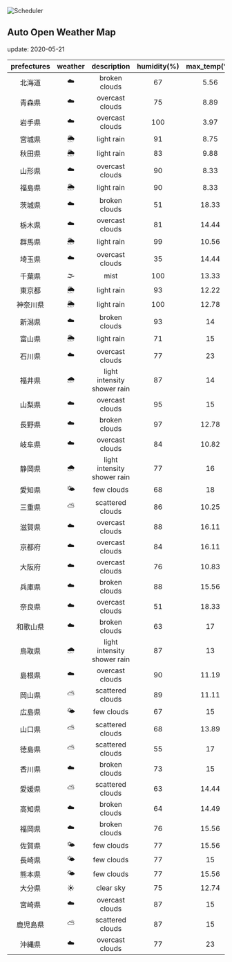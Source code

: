 ![Scheduler](https://github.com/miya/auto_open_weather_map/workflows/Scheduler/badge.svg)
## Auto Open Weather Map
update: 2020-05-21

|prefectures|weather|description|humidity(%)|max_temp(℃)|min_temp(℃)|
|:-----------:|:------------:|:------------:|:-----------:|:------------:|:-----------:|
|北海道|☁️|broken clouds|67|5.56|5.56|
|青森県|☁️|overcast clouds|75|8.89|8.89|
|岩手県|☁️|overcast clouds|100|3.97|3.97|
|宮城県|🌦|light rain|91|8.75|8.75|
|秋田県|🌦|light rain|83|9.88|9.88|
|山形県|☁️|overcast clouds|90|8.33|7.22|
|福島県|🌦|light rain|90|8.33|7.22|
|茨城県|☁️|broken clouds|51|18.33|11.67|
|栃木県|☁️|overcast clouds|81|14.44|11|
|群馬県|🌦|light rain|99|10.56|10|
|埼玉県|☁️|overcast clouds|35|14.44|11.67|
|千葉県|🌫|mist|100|13.33|11|
|東京都|🌦|light rain|93|12.22|11.67|
|神奈川県|🌦|light rain|100|12.78|11|
|新潟県|☁️|broken clouds|93|14|12.78|
|富山県|🌦|light rain|71|15|15|
|石川県|☁️|overcast clouds|77|23|18.89|
|福井県|🌧|light intensity shower rain|87|14|14|
|山梨県|☁️|overcast clouds|95|15|15|
|長野県|☁️|broken clouds|97|12.78|12.78|
|岐阜県|☁️|overcast clouds|84|10.82|10.82|
|静岡県|🌧|light intensity shower rain|77|16|16|
|愛知県|🌤|few clouds|68|18|17.22|
|三重県|⛅️|scattered clouds|86|10.25|10.25|
|滋賀県|☁️|overcast clouds|88|16.11|15|
|京都府|☁️|overcast clouds|84|16.11|11.67|
|大阪府|☁️|overcast clouds|76|10.83|10.83|
|兵庫県|☁️|broken clouds|88|15.56|9.44|
|奈良県|☁️|overcast clouds|51|18.33|11.67|
|和歌山県|☁️|broken clouds|63|17|15.56|
|鳥取県|🌧|light intensity shower rain|87|13|13|
|島根県|☁️|overcast clouds|90|11.19|11.19|
|岡山県|⛅️|scattered clouds|89|11.11|11.11|
|広島県|🌤|few clouds|67|15|13.33|
|山口県|⛅️|scattered clouds|68|13.89|13.89|
|徳島県|⛅️|scattered clouds|55|17|17|
|香川県|☁️|broken clouds|73|15|15|
|愛媛県|⛅️|scattered clouds|63|14.44|14.44|
|高知県|☁️|broken clouds|64|14.49|14.49|
|福岡県|☁️|broken clouds|76|15.56|14|
|佐賀県|🌤|few clouds|77|15.56|13.33|
|長崎県|🌤|few clouds|77|15|15|
|熊本県|🌤|few clouds|77|15.56|15|
|大分県|☀️|clear sky|75|12.74|12.74|
|宮崎県|☁️|overcast clouds|87|15|15|
|鹿児島県|⛅️|scattered clouds|87|15|15|
|沖縄県|☁️|overcast clouds|77|23|18.89|
